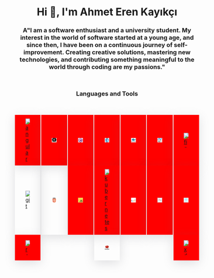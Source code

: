 <style>
    p a {
        width: 10%;
        padding: 10px;
        box-shadow: rgba(100, 100, 111, 0.2) 0px 7px 29px 0px;
        display: flex;
        justify-content: center;
        align-items: center;
        aspect-ratio: 1;

    }

    p a img {
        width: 50%;
    }

    p {}
</style>
<h1 align="center">Hi 👋, I'm Ahmet Eren Kayıkçı</h1>
<h3 align="center">A"I am a software enthusiast and a university student. My interest in the world of software started
    at a young age, and since then, I have been on a continuous journey of self-improvement. Creating creative
    solutions, mastering new technologies, and contributing something meaningful to the world through coding are my
    passions."</h3>



<br>
<h3 style="text-align: center; margin-top: 20px;">Languages and Tools</h3>
<br>
<p align="left" style="width: 100%;
display: flex;
justify-content: space-between;
width: 100%;
flex-wrap: wrap;">
    <a style='background-color:red''  href="https://angular.io" target="_blank" rel="noreferrer">
         <img style='width:25%' src="https://angular.io/assets/images/logos/angular/angular.svg" alt="angular" width="" height="" />
    </a>
    <a style='background-color:red''  href="https://getbootstrap.com" target="_blank" rel="noreferrer">
         <img style='width:25%' src="https://raw.githubusercontent.com/devicons/devicon/master/icons/bootstrap/bootstrap-plain-wordmark.svg"
            alt="bootstrap" width="" height="" />
    </a>
    <a style='background-color:red''  href="https://www.w3schools.com/cs/" target="_blank" rel="noreferrer">  <img style='width :25%'
            src="https://raw.githubusercontent.com/devicons/devicon/master/icons/csharp/csharp-original.svg"
            alt="csharp" width="" height="" />
    </a>
    <a style='background-color:red''  href="https://www.w3schools.com/css/" target="_blank" rel="noreferrer">  <img style='width :25%'
            src="https://raw.githubusercontent.com/devicons/devicon/master/icons/css3/css3-original-wordmark.svg"
            alt="css3" width="" height="" /> </a> <a style='background-color:red''  href="https://www.docker.com/" target="_blank" rel="noreferrer">
         <img style='width :25%' src="https://raw.githubusercontent.com/devicons/devicon/master/icons/docker/docker-original-wordmark.svg"
            alt="docker" width="" height="" /> </a> <a style='background-color:red''  href="https://dotnet.microsoft.com/" target="_blank"
        rel="noreferrer">  <img style='width :25%'
            src="https://raw.githubusercontent.com/devicons/devicon/master/icons/dot-net/dot-net-original-wordmark.svg"
            alt="dotnet" width="" height="" /> </a> <a style='background-color:red''  href="https://www.figma.com/" target="_blank" rel="noreferrer">
         <img style='width :25%' src="https://www.vectorlogo.zone/logos/figma/figma-icon.svg" alt="figma" width="40" height="40" /> </a> <a
        href="https://git-scm.com/" target="_blank" rel="noreferrer">  <img style='width :25%'
            src="https://www.vectorlogo.zone/logos/git-scm/git-scm-icon.svg" alt="git" width="" height="" /> </a> <a
        href="https://www.w3.org/html/" target="_blank" rel="noreferrer">  <img style='width :25%'
            src="https://raw.githubusercontent.com/devicons/devicon/master/icons/html5/html5-original-wordmark.svg"
            alt="html5" width="" height="" /> </a> <a style='background-color:red''  href="https://developer.mozilla.org/en-US/docs/Web/JavaScript"
        target="_blank" rel="noreferrer">  <img style='width :25%'
            src="https://raw.githubusercontent.com/devicons/devicon/master/icons/javascript/javascript-original.svg"
            alt="javascript" width="" height="" /> </a> <a style='background-color:red''  href="https://kubernetes.io" target="_blank"
        rel="noreferrer">  <img style='width :25%' src="https://www.vectorlogo.zone/logos/kubernetes/kubernetes-icon.svg" alt="kubernetes"
            width="" height="" /> </a> <a style='background-color:red''  href="https://www.mysql.com/" target="_blank" rel="noreferrer">  <img style='width :25%'
            src="https://raw.githubusercontent.com/devicons/devicon/master/icons/mysql/mysql-original-wordmark.svg"
            alt="mysql" width="" height="" /> </a> <a style='background-color:red''  href="https://www.photoshop.com/en" target="_blank"
        rel="noreferrer">  <img style='width :25%'
            src="https://raw.githubusercontent.com/devicons/devicon/master/icons/photoshop/photoshop-line.svg"
            alt="photoshop" width="" height="" /> </a> <a style='background-color:red''  href="https://reactjs.org/" target="_blank" rel="noreferrer">
         <img style='width :25%' src="https://raw.githubusercontent.com/devicons/devicon/master/icons/react/react-original-wordmark.svg"
            alt="react" width="" height="" /> </a> <a style='background-color:red''  href="https://reactnative.dev/" target="_blank" rel="noreferrer">
         <img style='width :25%' src="https://reactnative.dev/img/header_logo.svg" alt="reactnative" width="40" height="40" /> </a> <a
        href="https://redis.io" target="_blank" rel="noreferrer">  <img style='width :25%'
            src="https://raw.githubusercontent.com/devicons/devicon/master/icons/redis/redis-original-wordmark.svg"
            alt="redis" width="" height="" /> </a> <a style='background-color:red''  href="https://www.adobe.com/products/xd.html" target="_blank"
        rel="noreferrer">  <img style='width :25%' src="https://cdn.worldvectorlogo.com/logos/adobe-xd.svg" alt="xd" width="40"
            height="40" /> </a>
</p>
